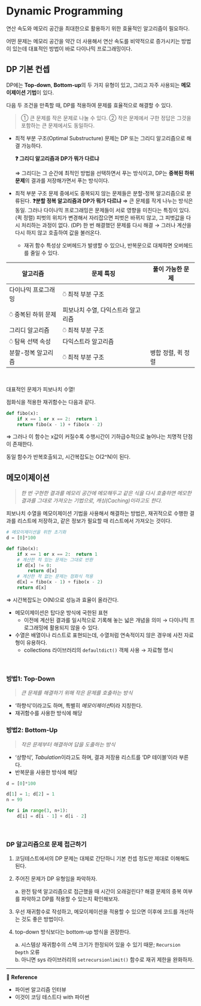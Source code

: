 # Dynamic Programming

연산 속도와 메모리 공간을 최대한으로 활용하기 위한 효율적인 알고리즘이 필요하다.

어떤 문제는 메모리 공간을 약간 더 사용해서 연산 속도를 비약적으로 증가시키는 방법이 있는데 대표적인 방법이 바로 다이나믹 프로그래밍이다.

## DP 기본 컨셉

DP에는 **Top-down**, **Bottom-up**의 두 가지 유형이 있고, 그리고 자주 사용되는 **메모이제이션 기법**이 있다.

다음 두 조건을 만족할 때, DP를 적용하여 문제를 효율적으로 해결할 수 있다.

> ① 큰 문제를 작은 문제로 나눌 수 있다.
> ② 작은 문제에서 구한 정답은 그것을 포함하는 큰 문제에서도 동일하다.

- 최적 부분 구조(Optimal Substructure) 문제는 DP 또는 그리디 알고리즘으로 해결 가능하다.

  **❓ 그리디 알고리즘과 DP가 뭐가 다르냐**

  ⇒ 그리디는 그 순간에 최적인 방법을 선택하면서 푸는 방식이고, DP는 **중복된 하위 문제**의 결과를 저장해가면서 푸는 방식이다.

- 최적 부분 구조 문제 중에서도 중복되지 않는 문제들은 분할-정복 알고리즘으로 분류된다.
  **❓분할 정복 알고리즘과 DP가 뭐가 다르냐**
  ⇒ 큰 문제를 작게 나누는 방식은 동일.
  그러나 다이나믹 프로그래밍은 문제들이 서로 영향을 미친다는 특징이 있다.
  (퀵 정렬) 피벗의 위치가 변경해서 자리잡으면 피벗은 바뀌지 않고, 그 피벗값을 다시 처리하는 과정이 없다.
  (DP) 한 번 해결했던 문제를 다시 해결 → 그러나 계산을 다시 하지 않고 호출하여 값을 불러온다.
  - 재귀 함수 특성상 오버헤드가 발생할 수 있으나, 반복문으로 대체하면 오버헤드를 줄일 수 있다.

| 알고리즘            | 문제 특징                          | 풀이 가능한 문제   |
| ------------------- | ---------------------------------- | ------------------ |
| 다이나믹 프로그래밍 | ⍥ 최적 부분 구조                   |
| ⍥ 중복된 하위 문제  | 피보나치 수열, 다익스트라 알고리즘 |
| 그리디 알고리즘     | ⍥ 최적 부분 구조                   |
| ⍥ 탐욕 선택 속성    | 다익스트라 알고리즘                |
| 분할-정복 알고리즘  | ⍥ 최적 부분 구조                   | 병합 정렬, 퀵 정렬 |

<br>

대표적인 문제가 피보나치 수열!

점화식을 적용한 재귀함수는 다음과 같다.

```python
def fibo(x):
	if x == 1 or x == 2:  return 1
	return fibo(x - 1) + fibo(x - 2)
```

⇒ 그러나 이 함수는 x값이 커질수록 수행시간이 기하급수적으로 늘어나는 치명적 단점이 존재한다.

동일 함수가 반복호출되고, 시간복잡도는 O(2^N)이 된다.
<br>

## 메모이제이션

> _한 번 구현한 결과를 메모리 공간에 메모해두고 같은 식을 다시 호출하면 메모한 결과를 그대로 가져오는 기법으로, 캐싱(Caching)이라고도 한다._

피보나치 수열을 메모이제이션 기법을 사용해서 해결하는 방법은, 재귀적으로 수행한 결과를 리스트에 저장하고, 같은 정보가 필요할 때 리스트에서 가져오는 것이다.

```python
# 메모이제이션을 위한 초기화
d = [0]*100

def fibo(x):
	if x == 1 or x == 2:  return 1
	# 계산한 적 있는 문제는 그대로 반환
	if d[x] != 0:
		return d[x]
	# 계산한 적 없는 문제는 점화식 적용
	d[x] = fibo(x - 1) + fibo(x - 2)
	return d[x]
```

⇒ 시간복잡도는 O(N)으로 성능과 효율이 올라간다.

- 메모이제이션은 탑다운 방식에 국한된 표현
  - 이전에 계산된 결과를 일시적으로 기록해 놓는 넓은 개념을 의미 → 다이나믹 프로그래밍에 활용되지 않을 수 있다.
- 수열은 배열이나 리스트로 표현되는데, 수열처럼 연속적이지 않은 경우에 사전 자료형이 유용하다.
  - collections 라이브러리의 `defaultdict()` 객체 사용 → 자료형 명시

<br>

### 방법1: Top-Down

> _큰 문제를 해결하기 위해 작은 문제를 호출하는 방식_

- ‘하향식’이라고도 하며, 특별히 *메모이제이션*이라 지칭한다.
- 재귀함수를 사용한 방식에 해당

### 방법2: Bottom-Up

> _작은 문제부터 해결하여 답을 도출하는 방식_

- ‘상향식’, *Tabulation*이라고도 하며, 결과 저장용 리스트를 ‘DP 테이블’이라 부른다.
- 반복문을 사용한 방식에 해당

```python
d = [0]*100

d[1] = 1; d[2] = 1
n = 99

for i in range(3, n+1):
	d[i] = d[i - 1] + d[i - 2]
```

<br>

### DP 알고리즘으로 문제 접근하기

1. 코딩테스트에서의 DP 문제는 대체로 간단하니 기본 컨셉 정도만 제대로 이해해도 된다.
2. 주어진 문제가 DP 유형임을 파악하자.

   a. 완전 탐색 알고리즘으로 접근했을 때 시간이 오래걸린다? 해결 문제의 중복 여부를 파악하고 DP를 적용할 수 있는지 확인해보자.

3. 우선 재귀함수로 작성하고, 메모이제이션을 적용할 수 있으면 이후에 코드를 개선하는 것도 좋은 방법이다.
4. top-down 방식보다는 bottom-up 방식을 권장한다.

   a. 시스템상 재귀함수의 스택 크기가 한정되어 있을 수 있기 때문; `Recursion Depth` 오류  
   b. 아니면 sys 라이브러리의 `setrecursionlimit()` 함수로 재귀 제한을 완화하자.

---

🥕 **Reference**

- 파이썬 알고리즘 인터뷰
- 이것이 코딩 테스트다 with 파이썬

